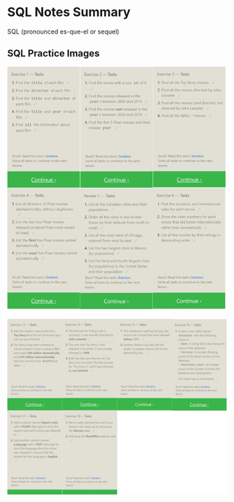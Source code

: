 # SQL Notes Summary

SQL (pronounced es-que-el or sequel)

## SQL Practice Images

![1-6](img/sql_1-6.jpg)

![13-18](img/sql_13-18.jpg)
